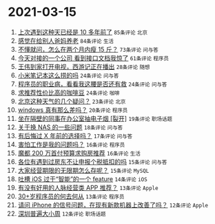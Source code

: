 # 2021-03-15

1. [上次遇到这种天已经是 10 多年前了](https://www.v2ex.com/t/761639) `85条评论` `北京`
1. [感觉在给别人爸妈养老](https://www.v2ex.com/t/761692) `84条评论` `生活`
1. [不懂就问，怎么在两个月内瘦 15 斤？](https://www.v2ex.com/t/761648) `73条评论` `问与答`
1. [今天对接的一个公司 看到接口文档我惊了](https://www.v2ex.com/t/761703) `61条评论` `程序员`
1. [王伟到家打开电视，西游记正在播出](https://www.v2ex.com/t/761637) `28条评论` `随想`
1. [小米笔记本这么捞的吗](https://www.v2ex.com/t/761751) `24条评论` `问与答`
1. [程序员的职业病，看看我这腰是否还有救](https://www.v2ex.com/t/761664) `24条评论` `问与答`
1. [求推荐性价比高的咖啡豆](https://www.v2ex.com/t/761647) `24条评论` `咖啡`
1. [北京这种天气的几个疑问？](https://www.v2ex.com/t/761690) `23条评论` `北京`
1. [windows 真有那么差吗？](https://www.v2ex.com/t/761788) `20条评论` `程序员`
1. [坐在隔壁的同事在办公室抽电子烟 [裂开]](https://www.v2ex.com/t/761709) `19条评论` `职场话题`
1. [关于换 NAS 的一些问题](https://www.v2ex.com/t/761653) `18条评论` `问与答`
1. [有后悔过 X 年前的选择吗？](https://www.v2ex.com/t/761762) `17条评论` `问与答`
1. [害怕工作是我的问题吗？](https://www.v2ex.com/t/761738) `16条评论` `程序员`
1. [魔都 200 万首付预算求购房推荐](https://www.v2ex.com/t/761673) `16条评论` `生活`
1. [各位有遇到过房东不让申报个税抵扣的吗](https://www.v2ex.com/t/761768) `15条评论` `问与答`
1. [大家经营期限的无限期怎么存呢？](https://www.v2ex.com/t/761705) `15条评论` `MySQL`
1. [吐槽 iOS 过于“智能”的一个 feature](https://www.v2ex.com/t/761660) `14条评论` `iOS`
1. [有没有好用的人脉经营类 APP 推荐？](https://www.v2ex.com/t/761658) `13条评论` `Apple`
1. [30+岁程序员的何去何从](https://www.v2ex.com/t/761656) `13条评论` `程序员`
1. [请问 iPhone 的信号问题，在现有新款机器上改善了吗？](https://www.v2ex.com/t/761763) `12条评论` `Apple`
1. [深圳普遍大小周](https://www.v2ex.com/t/761728) `12条评论` `职场话题`
